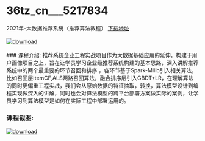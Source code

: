 # 36tz_cn___5217834
2021年-大数据推荐系统（推荐算法教程）
[下载地址](http://www.36tz.cn/article/5217834 "下载地址")
<br/></br>[![download](http://36tz.cn/muke_img/2021_01_1-91-300x207.png "下载地址")](http://www.36tz.cn/article/5217834 "下载地址")
<br/></br>### 课程介绍:
推荐系统企业工程实战项目作为大数据基础应用的延伸，构建于用户画像项目之上，旨在让学员学习企业级推荐系统构建的基本思路，深入讲解推荐系统中的两个最重要的环节召回和排序 ，各环节基于Spark-Mllib引入相关算法，比如召回层ItemCF,ALS两路召回算法，融合排序层引入GBDT+LR，在理解算法的同时更偏重工程实战，我们会从原始数据的特征抽取，转换，算法模型设计到编程实现做深入的讲解，同时也会对算法模型的跨平台部署方案做实际的案例，让学员学习到算法模型是如何在实际工程中部署运用的。

### 课程截图:
[![download](http://36tz.cn/muke_img/2021_01_2-108.png "下载地址")](http://www.36tz.cn/article/5217834 "下载地址")
